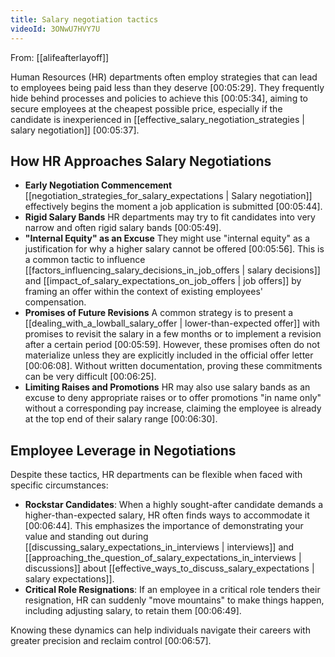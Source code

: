 ```yaml
---
title: Salary negotiation tactics
videoId: 3ONwU7HVY7U
---
```


From: [[alifeafterlayoff]] <br/> 

Human Resources (HR) departments often employ strategies that can lead to employees being paid less than they deserve <a class="yt-timestamp" data-t="00:05:29">[00:05:29]</a>. They frequently hide behind processes and policies to achieve this <a class="yt-timestamp" data-t="00:05:34">[00:05:34]</a>, aiming to secure employees at the cheapest possible price, especially if the candidate is inexperienced in [[effective_salary_negotiation_strategies | salary negotiation]] <a class="yt-timestamp" data-t="00:05:37">[00:05:37]</a>.

## How HR Approaches Salary Negotiations

*   **Early Negotiation Commencement**
    [[negotiation_strategies_for_salary_expectations | Salary negotiation]] effectively begins the moment a job application is submitted <a class="yt-timestamp" data-t="00:05:44">[00:05:44]</a>.
*   **Rigid Salary Bands**
    HR departments may try to fit candidates into very narrow and often rigid salary bands <a class="yt-timestamp" data-t="00:05:49">[00:05:49]</a>.
*   **"Internal Equity" as an Excuse**
    They might use "internal equity" as a justification for why a higher salary cannot be offered <a class="yt-timestamp" data-t="00:05:56">[00:05:56]</a>. This is a common tactic to influence [[factors_influencing_salary_decisions_in_job_offers | salary decisions]] and [[impact_of_salary_expectations_on_job_offers | job offers]] by framing an offer within the context of existing employees' compensation.
*   **Promises of Future Revisions**
    A common strategy is to present a [[dealing_with_a_lowball_salary_offer | lower-than-expected offer]] with promises to revisit the salary in a few months or to implement a revision after a certain period <a class="yt-timestamp" data-t="00:05:59">[00:05:59]</a>. However, these promises often do not materialize unless they are explicitly included in the official offer letter <a class="yt-timestamp" data-t="00:06:08">[00:06:08]</a>. Without written documentation, proving these commitments can be very difficult <a class="yt-timestamp" data-t="00:06:25">[00:06:25]</a>.
*   **Limiting Raises and Promotions**
    HR may also use salary bands as an excuse to deny appropriate raises or to offer promotions "in name only" without a corresponding pay increase, claiming the employee is already at the top end of their salary range <a class="yt-timestamp" data-t="00:06:30">[00:06:30]</a>.

## Employee Leverage in Negotiations

Despite these tactics, HR departments can be flexible when faced with specific circumstances:
*   **Rockstar Candidates**: When a highly sought-after candidate demands a higher-than-expected salary, HR often finds ways to accommodate it <a class="yt-timestamp" data-t="00:06:44">[00:06:44]</a>. This emphasizes the importance of demonstrating your value and standing out during [[discussing_salary_expectations_in_interviews | interviews]] and [[approaching_the_question_of_salary_expectations_in_interviews | discussions]] about [[effective_ways_to_discuss_salary_expectations | salary expectations]].
*   **Critical Role Resignations**: If an employee in a critical role tenders their resignation, HR can suddenly "move mountains" to make things happen, including adjusting salary, to retain them <a class="yt-timestamp" data-t="00:06:49">[00:06:49]</a>.

Knowing these dynamics can help individuals navigate their careers with greater precision and reclaim control <a class="yt-timestamp" data-t="00:06:57">[00:06:57]</a>.